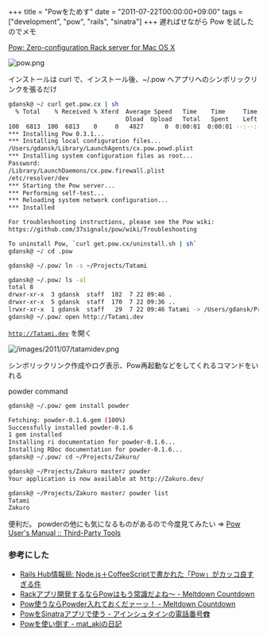 +++
title = "Powをためす"
date = "2011-07-22T00:00:00+09:00"
tags = ["development", "pow", "rails", "sinatra"]
+++
遅ればせながら Pow を試したのでメモ

 [Pow: Zero-configuration Rack server for Mac OS X](http://pow.cx/) 


![pow.png](/images/2011/07/pow.png)

インストールは curl で、インストール後、~/.pow へアプリへのシンボリックリンクを張るだけ

```bash
gdansk@ ~♪ curl get.pow.cx | sh
  % Total    % Received % Xferd  Average Speed   Time    Time     Time  Current
                                 Dload  Upload   Total   Spent    Left  Speed
100  6813  100  6813    0     0   4827      0  0:00:01  0:00:01 --:--:-- 10291
*** Installing Pow 0.3.1...
*** Installing local configuration files...
/Users/gdansk/Library/LaunchAgents/cx.pow.powd.plist
*** Installing system configuration files as root...
Password:
/Library/LaunchDaemons/cx.pow.firewall.plist
/etc/resolver/dev
*** Starting the Pow server...
*** Performing self-test...
*** Reloading system network configuration...
*** Installed

For troubleshooting instructions, please see the Pow wiki:
https://github.com/37signals/pow/wiki/Troubleshooting

To uninstall Pow, `curl get.pow.cx/uninstall.sh | sh`
gdansk@ ~♪ cd .pow

gdansk@ ~/.pow♪ ln -s ~/Projects/Tatami

gdansk@ ~/.pow♪ ls -al
total 8
drwxr-xr-x  3 gdansk  staff  102  7 22 09:46 .
drwxr-xr-x  5 gdansk  staff  170  7 22 09:36 ..
lrwxr-xr-x  1 gdansk  staff   29  7 22 09:46 Tatami -> /Users/gdansk/Projects/Tatami
gdansk@ ~/.pow♪ open http://Tatami.dev
```

<code>http://Tatami.dev</code> を開く

![/images/2011/07/tatamidev.png](/images/2011/07/tatamidev.png)

シンボリックリンク作成やログ表示、Pow再起動などをしてくれるコマンドをいれる

powder command

```bash
gdansk@ ~/.pow♪ gem install powder

Fetching: powder-0.1.6.gem (100%)
Successfully installed powder-0.1.6
1 gem installed
Installing ri documentation for powder-0.1.6...
Installing RDoc documentation for powder-0.1.6...
gdansk@ ~/.pow♪ cd ~/Projects/Zakuro/

gdansk@ ~/Projects/Zakuro master♪ powder
Your application is now available at http://Zakuro.dev/

gdansk@ ~/Projects/Zakuro master♪ powder list
Tatami
Zakuro
```

便利だ。
powderの他にも気になるものがあるので今度見てみたい =>  [Pow User&apos;s Manual :: Third-Party Tools](http://pow.cx/manual.html#section_4) 

### 参考にした
- [Rails Hub情報局: Node.js＋CoffeeScriptで書かれた「Pow」がカッコ良すぎる件](http://el.jibun.atmarkit.co.jp/rails/2011/04/powrails-1d0e.html) 
- [Rackアプリ開発するならPowはもう常識だよね～ - Meltdown Countdown](http://d.hatena.ne.jp/marutanm/20110418/p1) 
- [Pow使うならPowder入れておくだァーッ！ - Meltdown Countdown](http://d.hatena.ne.jp/marutanm/20110607/p1) 
- [PowをSinatraアプリで使う - アインシュタインの電話番号☎](http://d.hatena.ne.jp/ruedap/20110420/ruby_pow_sinatra_rack_app) 
- [Powを使い倒す - mat_akiの日記](http://d.hatena.ne.jp/mat_aki/20110523/1306143197) 